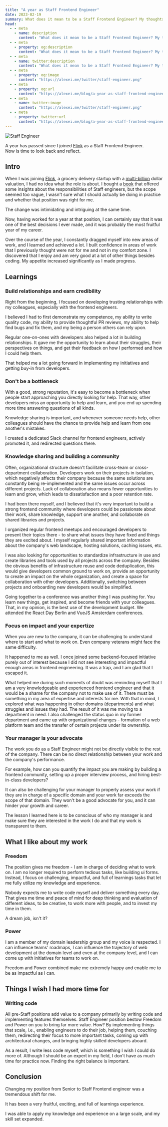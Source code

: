 ```yaml
---
title: "A year as Staff Frontend Engineer"
date: 2023-02-19
summary: What does it mean to be a Staff Frontend Engineer? My thoughts after a year of working as a Staff Frontend Engineer. What I liked and didn't like. The lessons I learned.
head:
  - - meta
    - name: description
      content: "What does it mean to be a Staff Frontend Engineer? My thoughts after a year of working as a Staff Frontend Engineer. What I liked and didn't like. The lessons I learned."
  - - meta
    - property: og:description
      content: "What does it mean to be a Staff Frontend Engineer? My thoughts after a year of working as a Staff Frontend Engineer. What I liked and didn't like. The lessons I learned."
  - - meta
    - name: twitter:description
      content: "What does it mean to be a Staff Frontend Engineer? My thoughts after a year of working as a Staff Frontend Engineer. What I liked and didn't like. The lessons I learned."
  - - meta
    - property: og:image
      content: "https://alexei.me/twitter/staff-engineer.png"
  - - meta
    - property: og:url
      content: "https://alexei.me/blog/a-year-as-staff-frontend-engineer/"
  - - meta
    - name: twitter:image
      content: "https://alexei.me/twitter/staff-engineer.png"
  - - meta
    - property: twitter:url
      content: "https://alexei.me/blog/a-year-as-staff-frontend-engineer/"
---
```


![Staff Engineer](./staff-engineer.png)

A year has passed since I joined [Flink](https://www.goflink.com/) as a Staff Frontend Engineer.  
Now is time to look back and reflect.  
  
## Intro

When I was joining [Flink](https://www.goflink.com/), a grocery delivery startup with a [multi-billion](https://techcrunch.com/2021/12/09/flink-the-berlin-based-instant-grocery-startup-is-now-valued-at-2-85b-after-raising-750m-in-a-round-led-by-doordash/) dollar valuation, I had no idea what the role is about. I bought a [book](https://staffeng.com/book) that offered some insights about the responsibilities of Staff engineers, but the scope seemed too vague, I wasn't sure what I should actually be doing in practice and whether that position was right for me.  
  
The change was intimidating and intriguing at the same time.
  
Now, having worked for a year at that position, I can certainly say that it was one of the best decisions I ever made, and it was probably the most fruitful year of my career.  
  
Over the course of the year, I constantly dragged myself into new areas of work, and I learned and achieved a lot. I built confidence in areas of work that I previously thought were not for me and not in my comfort zone. I discovered that I enjoy and am very good at a lot of other things besides coding. My appetite increased significantly as I made progress.

## Learnings

### Build relationships and earn credibility

Right from the beginning, I focused on developing trusting relationships with my colleagues, especially with the frontend engineers.  
  
I believed I had to first demonstrate my competence, my ability to write quality code, my ability to provide thoughtful PR reviews, my ability to help find bugs and fix them, and my being a person others can rely upon.

Regular one-on-ones with developers also helped a lot in building relationships. It gave me the opportunity to learn about their struggles, their perspectives on things, and get their feedback on how I performed and how I could help them.

That helped me a lot going forward in implementing my initiatives and getting buy-in from developers.
  
### Don't be a bottleneck

With a good, strong reputation, it's easy to become a bottleneck when people start approaching you directly looking for help. That way, other developers miss an opportunity to help and learn, and you end up spending more time answering questions of all kinds.

Knowledge sharing is important, and whenever someone needs help, other colleagues should have the chance to provide help and learn from one another's mistakes.

I created a dedicated Slack channel for frontend engineers, actively promoted it, and redirected questions there.
  
### Knowledge sharing and building a community

Often, organizational structure doesn't facilitate cross-team or cross-department collaboration. Developers work on their projects in isolation, which negatively affects their company because the same solutions are constantly being re-implemented and the same issues occur across different projects. Lack of collaboration also means fewer opportunities to learn and grow, which leads to dissatisfaction and a poor retention rate.

I had been there myself, and I believed that it's very important to build a strong frontend community where developers could be passionate about their work, share knowledge, support one another, and collaborate on shared libraries and projects.

I organized regular frontend meetups and encouraged developers to present their topics there - to share what issues they have fixed and things they are excited about. I myself regularly shared important information about the company's web landscape, hosting solutions, caching issues, etc.

I was also looking for opportunities to standardize infrastructure in use and create libraries and tools used by all projects across the company. Besides the obvious benefits of infrastructure reuse and code deduplication, this would give developers common ground to work on, provide an opportunity to create an impact on the whole organization, and create a space for collaboration with other developers. Additionally, switching between projects and onboarding new developers would be simplified.

Going together to a conference was another thing I was pushing for. You learn new things, get inspired, and become friends with your colleagues. That, in my opinion, is the best use of the development budget. We attended the React Day Berlin and VueJS Amsterdam conferences.

### Focus on impact and your expertize

When you are new to the company, it can be challenging to understand where to start and what to work on. Even company veterans might face the same difficulty.

It happened to me as well. I once joined some backend-focused initiative purely out of interest because I did not see interesting and impactful enough areas in frontend engineering. It was a trap, and I am glad that I escaped it.

What helped me during such moments of doubt was reminding myself that I am a very knowledgeable and experienced frontend engineer and that it would be a shame for the company not to make use of it. There must be something in my area of expertise and interests for me. With that in mind, I explored what was happening in other domains (departments) and what struggles and issues they had. The result of it was me moving to a department in need. I also challenged the status quo in my former department and came up with organizational changes - formation of a web platform team and the transfer of certain projects under its ownership.

### Your manager is your advocate

The work you do as a Staff Engineer might not be directly visible to the rest of the company. There can be no direct relationship between your work and the company's performance.

For example, how can you quantify the impact you are making by building a frontend community, setting up a proper interview process, and hiring best-in-class developers?

It can also be challenging for your manager to properly assess your work if they are in charge of a specific domain and your work far exceeds the scope of that domain. They won't be a good advocate for you, and it can hinder your growth and career.

The lesson I learned here is to be conscious of who my manager is and make sure they are interested in the work I do and that my work is transparent to them.

## What I like about my work

### Freedom

The position gives me freedom - I am in charge of deciding what to work on. I am no longer required to perform tedious tasks, like building ui forms. Instead, I focus on challenging, impactful, and full of learnings tasks that let me fully utilize my knowledge and experience.

Nobody expects me to write code myself and deliver something every day. That gives me time and peace of mind for deep thinking and evaluation of different ideas, to be creative, to work more with people, and to invest my time in them.

A dream job, isn't it?

### Power

I am a member of my domain leadership group and my voice is respected. I can influence teams' roadmaps, I can influence the trajectory of web development at the domain level and even at the company level, and I can come up with initiatives for teams to work on.

Freedom and Power combined make me extremely happy and enable me to be as impactful as I can.

## Things I wish I had more time for

### Writing code

All pre-Staff positions add value to a company primarily by writing code and implementing features themselves. Staff Engineer position bestow Freedom and Power on you to bring far more value. How? By implementing things that scale, i.e., enabling engineers to do their job, helping them, couching them, redirecting their focus to more important tasks, coming up with architectural changes, and bringing highly skilled developers aboard.

As a result, I write less code myself, which is something I wish I could do more of. Although I should be an expert in my field, I don't have as much time for practice now. Finding the right balance is important.

## Conclusion

Changing my position from Senior to Staff Frontend engineer was a tremendous shift for me.

It has been a very fruitful, exciting, and full of learnings experience.

I was able to apply my knowledge and experience on a large scale, and my skill set expanded.
